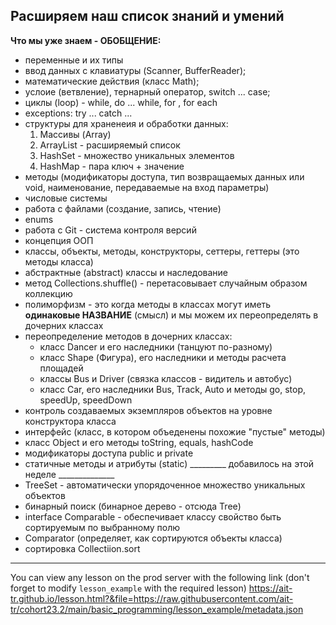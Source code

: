 ## Расширяем наш список знаний и умений
**Что мы уже знаем - ОБОБЩЕНИЕ:**
- переменные и их типы
- ввод данных с клавиатуры (Scanner, BufferReader);
- математические действия (класс Math);
- услоие (ветвление), тернарный оператор, switch ... case;
- циклы (loop) - while, do ... while, for , for each
- exceptions: try ... catch ...
- cтруктуры для храненеия и обработки данных:
    1. Массивы (Array)
    2. ArrayList - расширяемый список
    3. HashSet - множество уникальных элементов
    4. HashMap - пара ключ + значение
- методы (модификаторы доступа, тип возвращаемых данных или void, наименование, передаваемые 
на вход параметры)
- числовые системы
- работа с файлами (создание, запись, чтение)
- enums
- работа с Git - система контроля версий
- концепция ООП
- классы, объекты, методы, конструкторы, сеттеры, геттеры (это методы класса)
- абстрактные (abstract) классы и наследование
- метод Collections.shuffle() - перетасовывает случайным образом коллекцию
- полиморфизм - это когда методы в классах могут иметь **одинаковые НАЗВАНИЕ** (смысл) и
  мы можем их переопределять в дочерних классах
- переопределение методов в дочерних классах:
    - класс Dancer и его наследники (танцуют по-разному)
    - класс Shape (Фигура), его наследники и методы расчета площадей
    - классы Bus и Driver (связка классов - видитель и автобус)
    - класс Car, его наследники Bus, Track, Auto и методы go, stop, speedUp, speedDown
- контроль создаваемых экземпляров объектов на уровне конструктора класса
- интерфейс (класс, в котором объеденены похожие "пустые" методы)
- класс Object и его методы toString, equals, hashCode
- модификаторы доступа public и private
- статичные методы и атрибуты (static)
_________ добавилось на этой неделе ______________
- TreeSet - автоматически упорядоченное множество уникальных объектов
- бинарный поиск (бинарное дерево - отсюда Tree)
- interface Comparable - обеспечивает классу свойство быть сортируемым по выбранному полю
- Comparator (определяет, как сортируются объекты класса)
- сортировка Collectiion.sort
__________________________________________________






You can view any lesson on the prod server with the following link 
(don't forget to modify `lesson_example` with the required lesson) 
https://ait-tr.github.io/lesson.html?&file=https://raw.githubusercontent.com/ait-tr/cohort23.2/main/basic_programming/lesson_example/metadata.json
